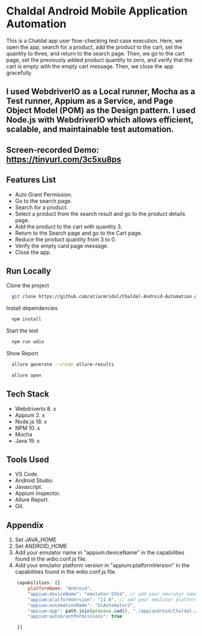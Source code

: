 # Chaldal Android Mobile Application Automation

This is a Chaldal app user flow-checking test case execution. Here, we open the app, search for a product, add the product to the cart, set the quantity to three, and return to the search page. Then, we go to the cart page, set the previously added product quantity to zero, and verify that the cart is empty with the empty cart message. Then, we close the app gracefully.

## I used WebdriverIO as a Local runner, Mocha as a Test runner, Appium as a Service, and Page Object Model (POM) as the Design pattern. I used Node.js with WebdriverIO which allows efficient, scalable, and maintainable test automation. 

## Screen-recorded Demo: https://tinyurl.com/3c5xu8ps

## Features List 

- Auto Grant Permission.
- Go to the search page.
- Search for a product.
- Select a product from the search result and go to the product details page.
- Add the product to the cart with quantity 3. 
- Return to the Search page and go to the Cart page.
- Reduce the product quantity from 3 to 0.
- Verify the empty card page message.
- Close the app.

## Run Locally

Clone the project

```bash {"id":"01J7TWY4RKEYT0E8W8P4QQK3KR"}
  git clone https://github.com/atiarmridul/Chaldal-Android-Automation.git
```

Install dependencies

```bash {"id":"01J7TWY4RKEYT0E8W8P7Q1J3BH"}
  npm install
```

Start the test

```bash {"id":"01J7TWY4RKEYT0E8W8P99KNTTW"}
  npm run wdio
```

Show Report

```bash {"id":"01J7TX353VH5ZPK2XEH83HJW23"}
  allure generate --clean allure-results
```

```bash
  allure open
```

## Tech Stack

- WebdriverIo 8. x
- Appium 2. x
- Node.js 18. x
- NPM 10. x
- Mocha
- Java 19. x

## Tools Used

- VS Code.
- Android Studio.
- Javascript.
- Appium Inspector.
- Allure Report.
- Git.

## Appendix

1. Set JAVA_HOME
2. Set ANDROID_HOME
3. Add your emulator name in "appium:deviceName" in the capabilities found in the wdio.conf.js file.
4. Add your emulator platform version in "appium:platformVersion" in the capabilities found in the wdio.conf.js file.

```javascript {"id":"01J7TWY4RMT4WSQXJ69TMKPYPV"}
    capabilities: [{
        platformName: "Android",
        "appium:deviceName": "emulator-5554", // add your emulator name here. 
        "appium:platformVersion": "11.0", // add your emulator platform version here. 
        "appium:automationName": "UiAutomator2",
        "appium:app": path.join(process.cwd(), "./app/android/Chaldal.apk"),
        "appium:autoGrantPermissions": true

    }]



```
